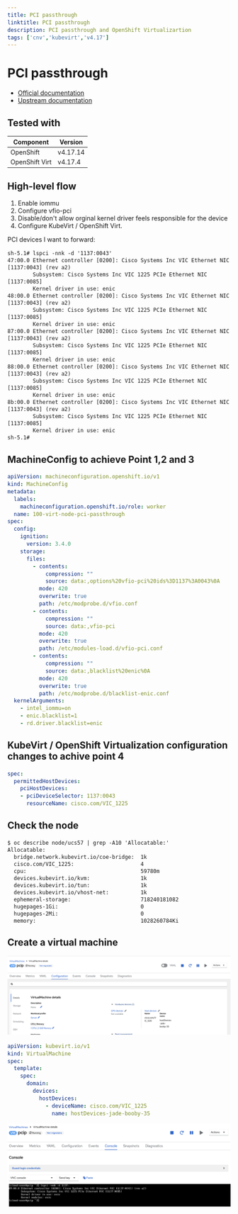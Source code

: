 ```yaml
---
title: PCI passthrough
linktitle: PCI passthrough
description: PCI passthrough and OpenShift Virtualizartion
tags: ['cnv','kubevirt','v4.17']
---
```

# PCI passthrough

* [Official documentation](https://docs.redhat.com/en/documentation/openshift_container_platform/4.17/html-single/virtualization/index#virt-configuring-pci-passthrough)
* [Upstream documentation](https://kubevirt.io/user-guide/compute/host-devices/)

## Tested with

|Component|Version|
|---|---|
|OpenShift|v4.17.14|
|OpenShift Virt|v4.17.4|

## High-level flow

1) Enable iommu
2) Configure vfio-pci
3) Disable/don't allow orginal kernel driver feels responsible for the device
4) Configure KubeVirt / OpenShift Virt.

PCI devices I want to forward:

```shell
sh-5.1# lspci -nnk -d '1137:0043'
47:00.0 Ethernet controller [0200]: Cisco Systems Inc VIC Ethernet NIC [1137:0043] (rev a2)
        Subsystem: Cisco Systems Inc VIC 1225 PCIe Ethernet NIC [1137:0085]
        Kernel driver in use: enic
48:00.0 Ethernet controller [0200]: Cisco Systems Inc VIC Ethernet NIC [1137:0043] (rev a2)
        Subsystem: Cisco Systems Inc VIC 1225 PCIe Ethernet NIC [1137:0085]
        Kernel driver in use: enic
87:00.0 Ethernet controller [0200]: Cisco Systems Inc VIC Ethernet NIC [1137:0043] (rev a2)
        Subsystem: Cisco Systems Inc VIC 1225 PCIe Ethernet NIC [1137:0085]
        Kernel driver in use: enic
88:00.0 Ethernet controller [0200]: Cisco Systems Inc VIC Ethernet NIC [1137:0043] (rev a2)
        Subsystem: Cisco Systems Inc VIC 1225 PCIe Ethernet NIC [1137:0085]
        Kernel driver in use: enic
8b:00.0 Ethernet controller [0200]: Cisco Systems Inc VIC Ethernet NIC [1137:0043] (rev a2)
        Subsystem: Cisco Systems Inc VIC 1225 PCIe Ethernet NIC [1137:0085]
        Kernel driver in use: enic
sh-5.1#
```

## MachineConfig to achieve Point 1,2 and 3

```yaml
apiVersion: machineconfiguration.openshift.io/v1
kind: MachineConfig
metadata:
  labels:
    machineconfiguration.openshift.io/role: worker
  name: 100-virt-node-pci-passthrough
spec:
  config:
    ignition:
      version: 3.4.0
    storage:
      files:
        - contents:
            compression: ""
            source: data:,options%20vfio-pci%20ids%3D1137%3A0043%0A
          mode: 420
          overwrite: true
          path: /etc/modprobe.d/vfio.conf
        - contents:
            compression: ""
            source: data:,vfio-pci
          mode: 420
          overwrite: true
          path: /etc/modules-load.d/vfio-pci.conf
        - contents:
            compression: ""
            source: data:,blacklist%20enic%0A
          mode: 420
          overwrite: true
          path: /etc/modprobe.d/blacklist-enic.conf
  kernelArguments:
    - intel_iommu=on
    - enic.blacklist=1
    - rd.driver.blacklist=enic
```

## KubeVirt / OpenShift Virtualization configuration changes to achive point 4

```yaml
spec:
  permittedHostDevices:
    pciHostDevices:
    - pciDeviceSelector: 1137:0043
      resourceName: cisco.com/VIC_1225
```

## Check the node

```shell
$ oc describe node/ucs57 | grep -A10 'Allocatable:'
Allocatable:
  bridge.network.kubevirt.io/coe-bridge:  1k
  cisco.com/VIC_1225:                     4
  cpu:                                    59780m
  devices.kubevirt.io/kvm:                1k
  devices.kubevirt.io/tun:                1k
  devices.kubevirt.io/vhost-net:          1k
  ephemeral-storage:                      718240181082
  hugepages-1Gi:                          0
  hugepages-2Mi:                          0
  memory:                                 1028260784Ki
```

## Create a virtual machine

![Configuration](pci-passthrough-config.png)

```yaml
apiVersion: kubevirt.io/v1
kind: VirtualMachine
spec:
  template:
    spec:
      domain:
        devices:
          hostDevices:
            - deviceName: cisco.com/VIC_1225
              name: hostDevices-jade-booby-35
```

![lspci](pci-passthrough-lspci.png)
